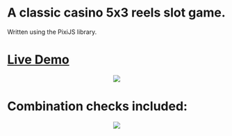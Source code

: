 # A classic casino 5x3 reels slot game.


Written using the PixiJS library.

# [Live Demo](https://markof94.github.io/Test-Game/bin/index.html)


<p align="center">
  <img src="https://i.imgur.com/zpmLMUU.png">
</p>

# Combination checks included:

<p align="center">
  <img src="https://i.imgur.com/lg6fjYr.png">
</p>
